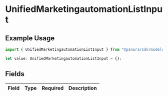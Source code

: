 # UnifiedMarketingautomationListInput

## Example Usage

```typescript
import { UnifiedMarketingautomationListInput } from "@panora/sdk/models/components";

let value: UnifiedMarketingautomationListInput = {};
```

## Fields

| Field       | Type        | Required    | Description |
| ----------- | ----------- | ----------- | ----------- |